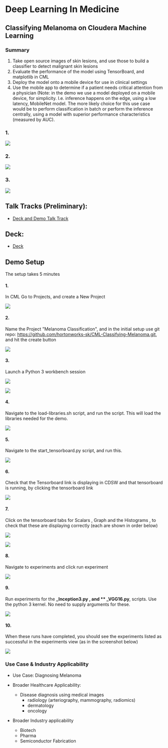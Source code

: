 # Deep Learning In Medicine 
## Classifying Melanoma on Cloudera Machine Learning   


### Summary

1. Take open source images of skin lesions, and use those to build a classifier to detect malignant skin lesions
2. Evaluate the performance of the model using TensorBoard, and matplotlib in CML
3. Deploy the model onto a mobile device for use in clinical settings
4. Use the mobile app to determine if a patient needs critical attention from a physician (Note: in the demo we use a model deployed on a mobile device, for simplicity.  I.e. inference happens on the edge, using a low latency, MobileNet model.  The more likely choice for this use case would be to perform classification in batch or perform the inference centrally, using a model with superior performance characteristics (measured by AUC).

### 1.

![](images/ISIC.PNG)

### 2.
![](images/TensorboardGraphs.PNG)


### 3.

![](images/Mobile.PNG)


## Talk Tracks (Preliminary):

- [Deck and Demo Talk Track](https://rebrand.ly/6t1d66b)


## Deck:

- [De](https://rebrand.ly/nrdz1m)[ck](https://rebrand.ly/nrdz1m)



## Demo Setup

The setup takes 5 minutes



#### 1. 

In CML Go to Projects, and create a New Project

 

![](images/CreateProject.PNG)

 


#### 2. 

Name the Project "Melanoma Classification", and in the initial setup use git repo: 
https://github.com/hortonworks-sk/CML-Classifying-Melanoma.git, 
and hit the create button



![](images/CreateProject2.PNG)



#### 3. 

Launch a Python 3 workbench session


![](images/OpenWorkBench.PNG)

![](images/OpenWorkBench2.PNG)


#### 4. 

Navigate to the load-libraries.sh script, and run the script. This will load the libraries needed for the demo.

![](images/InstallLibraries.PNG)

#### 5. 

Navigate to the start_tensorboard.py script, and run this.  


![](images/StartTensorboard.PNG)


#### 6.

Check that the Tensorboard link is displaying in CDSW and that tensorboard is running, by clicking the tensorboard link



![](images/OpenTensorboard.PNG)


#### 7. 

Click on the tensorboard tabs for Scalars , Graph and the Histograms , to check that these are displaying correctly (each are shown in order below)


![](images/TensorboardGraphs.PNG)

![](images/TensorboardHistograms.PNG)


#### 8. 

Navigate to experiments and click run experiment


![](images/Experiments.PNG)


#### 9. 

Run experiments for the **_Inception3.py , and ** _VGG16.py**, scripts.  Use the python 3 kernel. No need to supply arguments for these. 

![](images/Experiments-Inception.PNG)



#### 10. 

When these runs have completed, you should see the experiments listed as successful in the experiments view (as in the screenshot below)



![](images/Experiments-List.PNG)



### Use Case & Industry Applicability

- Use Case:  Diagnosing Melanoma
- Broader Healthcare Applicability:
  - Disease diagnosis using medical images
    - radiology (arteriography, mammography, radiomics)
    - dermatology
    - oncology

- Broader Industry applicability
  - Biotech
  - Pharma
  - Semiconductor Fabrication

